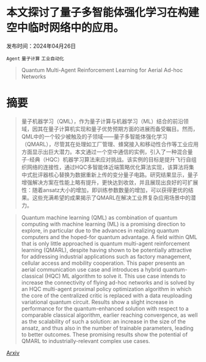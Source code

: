 # 本文探讨了量子多智能体强化学习在构建空中临时网络中的应用。

发布时间：2024年04月26日

`Agent` `量子计算` `工业自动化`

> Quantum Multi-Agent Reinforcement Learning for Aerial Ad-hoc Networks

# 摘要

> 量子机器学习（QML），作为量子计算与机器学习（ML）结合的前沿领域，因其在量子计算机实现和量子优势预期方面的进展而备受瞩目。然而，QML中的一个较少被触及的子领域——量子多智能体强化学习（QMARL），尽管其在处理如工厂管理、蜂窝接入和移动性合作等工业应用方面显示出巨大潜力。本文通过一个空中通信的实例，引入了一种混合量子-经典（HQC）机器学习算法来应对挑战。该实例的目标是提升飞行自组织网络的连接性，通过HQC多智能体近端策略优化算法实现，该算法将集中式批评器核心替换为数据重新上传的变分量子电路。研究结果显示，量子增强解决方案在性能上略有提升，更快达到收敛，并且展现出良好的可扩展性：随着ansatz大小的增加，即训练参数数量的增加，可以获得更优的结果。这些充满希望的成果揭示了QMARL在解决工业界复杂应用场景中的潜力。

> Quantum machine learning (QML) as combination of quantum computing with machine learning (ML) is a promising direction to explore, in particular due to the advances in realizing quantum computers and the hoped-for quantum advantage. A field within QML that is only little approached is quantum multi-agent reinforcement learning (QMARL), despite having shown to be potentially attractive for addressing industrial applications such as factory management, cellular access and mobility cooperation. This paper presents an aerial communication use case and introduces a hybrid quantum-classical (HQC) ML algorithm to solve it. This use case intends to increase the connectivity of flying ad-hoc networks and is solved by an HQC multi-agent proximal policy optimization algorithm in which the core of the centralized critic is replaced with a data reuploading variational quantum circuit. Results show a slight increase in performance for the quantum-enhanced solution with respect to a comparable classical algorithm, earlier reaching convergence, as well as the scalability of such a solution: an increase in the size of the ansatz, and thus also in the number of trainable parameters, leading to better outcomes. These promising results show the potential of QMARL to industrially-relevant complex use cases.

[Arxiv](https://arxiv.org/abs/2404.17499)